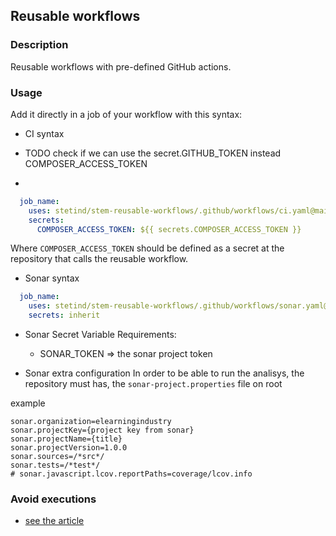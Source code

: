 ## Reusable workflows

### Description
Reusable workflows with pre-defined GitHub actions.

### Usage
Add it directly in a job of your workflow with this syntax:

* CI syntax

* TODO check if we can use the secret.GITHUB_TOKEN instead COMPOSER_ACCESS_TOKEN
* 
```yaml
  job_name:
    uses: stetind/stem-reusable-workflows/.github/workflows/ci.yaml@main
    secrets:
      COMPOSER_ACCESS_TOKEN: ${{ secrets.COMPOSER_ACCESS_TOKEN }}
```
Where `COMPOSER_ACCESS_TOKEN` should be defined as a secret at
the repository that calls the reusable workflow.

* Sonar syntax
```yaml
  job_name:
    uses: stetind/stem-reusable-workflows/.github/workflows/sonar.yaml@main
    secrets: inherit
```
* Sonar Secret Variable Requirements:
  * SONAR_TOKEN => the sonar project token

* Sonar extra configuration
In order to be able to run the analisys, the repository must has, the `sonar-project.properties` file on root

example

```
sonar.organization=elearningindustry
sonar.projectKey={project key from sonar}
sonar.projectName={title}
sonar.projectVersion=1.0.0
sonar.sources=/*src*/
sonar.tests=/*test*/
# sonar.javascript.lcov.reportPaths=coverage/lcov.info
```

### Avoid executions
* [see the article](https://docs.github.com/en/actions/managing-workflow-runs/skipping-workflow-runs) 
